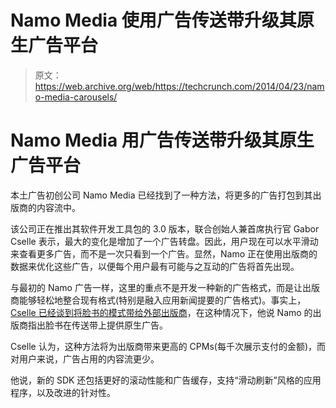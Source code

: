 # Namo Media 使用广告传送带升级其原生广告平台 

> 原文：<https://web.archive.org/web/https://techcrunch.com/2014/04/23/namo-media-carousels/>

# Namo Media 用广告传送带升级其原生广告平台

本土广告初创公司 Namo Media 已经找到了一种方法，将更多的广告打包到其出版商的内容流中。

该公司正在推出其软件开发工具包的 3.0 版本，联合创始人兼首席执行官 Gabor Cselle 表示，最大的变化是增加了一个广告转盘。因此，用户现在可以水平滑动来查看更多广告，而不是一次只看到一个广告。显然，Namo 正在使用出版商的数据来优化这些广告，以便每个用户最有可能与之互动的广告将首先出现。

与最初的 Namo 广告一样，这里的重点不是开发一种新的广告格式，而是让出版商能够轻松地整合现有格式(特别是融入应用新闻提要的广告格式)。事实上， [Cselle 已经谈到将脸书的模式带给外部出版商](https://web.archive.org/web/20221209233717/https://beta.techcrunch.com/2013/03/18/namo-media-seed-round/)，在这种情况下，他说 Namo 的出版商指出脸书在传送带上提供原生广告。

Cselle 认为，这种方法将为出版商带来更高的 CPMs(每千次展示支付的金额)，而对用户来说，广告占用的内容流更少。

他说，新的 SDK 还包括更好的滚动性能和广告缓存，支持“滑动刷新”风格的应用程序，以及改进的针对性。